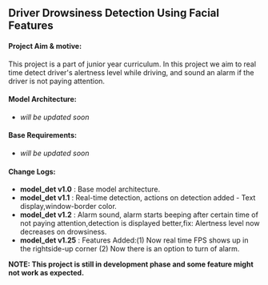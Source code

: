 ## Driver Drowsiness Detection Using Facial Features  
#### Project Aim & motive:  
This project is a part of junior year curriculum. In this project we aim to real time detect driver's alertness level while driving, and sound an alarm if the   driver is not paying attention.  
  
#### Model Architecture:  
- _will be updated soon_  

#### Base Requirements:  
- _will be updated soon_  

#### Change Logs:  
- **model_det v1.0** : Base model architecture.      
- **model_det v1.1** : Real-time detection, actions on detection added - Text display,window-border color.  
- **model_det v1.2** : Alarm sound, alarm starts beeping after certain time of not paying attention,detection is displayed better,fix: Alertness level now decreases on drowsiness. 
- **model_det v1.25** : Features Added:(1) Now real time FPS shows up in the rightside-up corner (2) Now there is an option to turn of alarm.        
  
 
**NOTE: This project is still in development phase and some feature might not work as expected.** 


